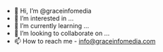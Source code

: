 - 👋 Hi, I’m @graceinfomedia
- 👀 I’m interested in ...
- 🌱 I’m currently learning ...
- 💞️ I’m looking to collaborate on ...
- 📫 How to reach me - info@graceinfomedia.com

<!---
graceinfomedia/graceinfomedia is a ✨ special ✨ repository because its `README.md` (this file) appears on your GitHub profile.
You can click the Preview link to take a look at your changes.
--->
